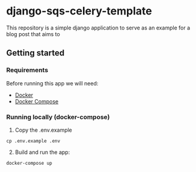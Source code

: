 # django-sqs-celery-template

This repository is a simple django application to serve as an example for a blog post that aims to 

## Getting started

### Requirements

Before running this app we will need:

- [Docker](https://www.docker.com/)
- [Docker Compose](https://docs.docker.com/compose/)

### Running locally (docker-compose)

1. Copy the .env.example

```
cp .env.example .env
```


2. Build and run the app:

```
docker-compose up
```
